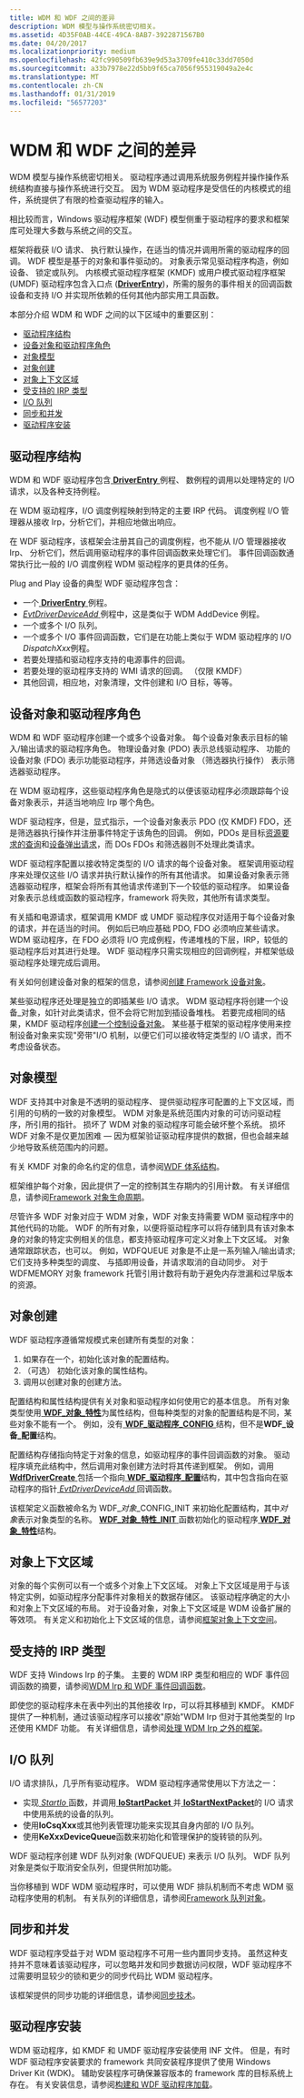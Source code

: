 ```yaml
---
title: WDM 和 WDF 之间的差异
description: WDM 模型与操作系统密切相关。
ms.assetid: 4D35F0AB-44CE-49CA-8AB7-3922871567B0
ms.date: 04/20/2017
ms.localizationpriority: medium
ms.openlocfilehash: 42fc990509fb639e9d53a3709fe410c33dd7050d
ms.sourcegitcommit: a33b7978e22d5bb9f65ca7056f955319049a2e4c
ms.translationtype: MT
ms.contentlocale: zh-CN
ms.lasthandoff: 01/31/2019
ms.locfileid: "56577203"
---
```

# <a name="differences-between-wdm-and-wdf"></a>WDM 和 WDF 之间的差异


WDM 模型与操作系统密切相关。 驱动程序通过调用系统服务例程并操作操作系统结构直接与操作系统进行交互。 因为 WDM 驱动程序是受信任的内核模式的组件，系统提供了有限的检查驱动程序的输入。

相比较而言，Windows 驱动程序框架 (WDF) 模型侧重于驱动程序的要求和框架库可处理大多数与系统之间的交互。

框架将截获 I/O 请求、 执行默认操作，在适当的情况并调用所需的驱动程序的回调。 WDF 模型是基于的对象和事件驱动的。 对象表示常见驱动程序构造，例如设备、 锁定或队列。 内核模式驱动程序框架 (KMDF) 或用户模式驱动程序框架 (UMDF) 驱动程序包含入口点 ([**DriverEntry**](https://msdn.microsoft.com/library/windows/hardware/ff540807))，所需的服务的事件相关的回调函数设备和支持 I/O 并实现所依赖的任何其他内部实用工具函数。

本部分介绍 WDM 和 WDF 之间的以下区域中的重要区别：

-   [驱动程序结构](#drv-struct)
-   [设备对象和驱动程序角色](#roles)
-   [对象模型](#obj-model)
-   [对象创建](#creation)
-   [对象上下文区域](#context)
-   [受支持的 IRP 类型](#irp)
-   [I/O 队列](#queue)
-   [同步和并发](#sync)
-   [驱动程序安装](#install)

## <a name="driver-structure"></a>驱动程序结构


WDM 和 WDF 驱动程序包含[ **DriverEntry** ](https://msdn.microsoft.com/library/windows/hardware/ff540807)例程、 数例程的调用以处理特定的 I/O 请求，以及各种支持例程。

在 WDM 驱动程序，I/O 调度例程映射到特定的主要 IRP 代码。 调度例程 I/O 管理器从接收 Irp，分析它们，并相应地做出响应。

在 WDF 驱动程序，该框架会注册其自己的调度例程，也不能从 I/O 管理器接收 Irp、 分析它们，然后调用驱动程序的事件回调函数来处理它们。 事件回调函数通常执行比一般的 I/O 调度例程 WDM 驱动程序的更具体的任务。

Plug and Play 设备的典型 WDF 驱动程序包含：

-   一个[ **DriverEntry** ](https://msdn.microsoft.com/library/windows/hardware/ff540807)例程。
-   [ *EvtDriverDeviceAdd* ](https://msdn.microsoft.com/library/windows/hardware/ff541693)例程中，这是类似于 WDM AddDevice 例程。
-   一个或多个 I/O 队列。
-   一个或多个 I/O 事件回调函数，它们是在功能上类似于 WDM 驱动程序的 I/O *DispatchXxx*例程。
-   若要处理插和驱动程序支持的电源事件的回调。
-   若要处理的驱动程序支持的 WMI 请求的回调。 （仅限 KMDF）
-   其他回调，相应地，对象清理，文件创建和 I/O 目标，等等。

## <a name="device-objects-and-driver-roles"></a>设备对象和驱动程序角色


WDM 和 WDF 驱动程序创建一个或多个设备对象。 每个设备对象表示目标的输入/输出请求的驱动程序角色。 物理设备对象 (PDO) 表示总线驱动程序、 功能的设备对象 (FDO) 表示功能驱动程序，并筛选设备对象 （筛选器执行操作） 表示筛选器驱动程序。

在 WDM 驱动程序，这些驱动程序角色是隐式的以便该驱动程序必须跟踪每个设备对象表示，并适当地响应 Irp 哪个角色。

WDF 驱动程序，但是，显式指示，一个设备对象表示 PDO (仅 KMDF) FDO，还是筛选器执行操作并注册事件特定于该角色的回调。 例如，PDOs 是目标[资源要求的查询](creating-a-resource-requirements-list.md)和[设备弹出请求](supporting-ejectable-devices.md)，而 DOs FDOs 和筛选器则不处理此类请求。

WDF 驱动程序配置以接收特定类型的 I/O 请求的每个设备对象。 框架调用驱动程序来处理仅这些 I/O 请求并执行默认操作的所有其他请求。 如果设备对象表示筛选器驱动程序，框架会将所有其他请求传递到下一个较低的驱动程序。 如果设备对象表示总线或函数的驱动程序，framework 将失败，其他所有请求类型。

有关插和电源请求，框架调用 KMDF 或 UMDF 驱动程序仅对适用于每个设备对象的请求，并在适当的时间。 例如后已响应基础 PDO, FDO 必须响应某些请求。 WDM 驱动程序，在 FDO 必须将 I/O 完成例程，传递堆栈的下层，IRP，较低的驱动程序后对其进行处理。 WDF 驱动程序只需实现相应的回调例程，并框架低级驱动程序处理完成后调用。

有关如何创建设备对象的框架的信息，请参阅[创建 Framework 设备对象](creating-a-framework-device-object.md)。

某些驱动程序还处理是独立的即插某些 I/O 请求。 WDM 驱动程序将创建一个设备\_对象，如针对此类请求，但不会将它附加到插设备堆栈。 若要完成相同的结果，KMDF 驱动程序[创建一个控制设备对象](using-control-device-objects.md)。 某些基于框架的驱动程序使用来控制设备对象来实现"旁带"I/O 机制，以便它们可以接收特定类型的 I/O 请求，而不考虑设备状态。

## <a name="object-model"></a>对象模型


WDF 支持其中对象是不透明的驱动程序、 提供驱动程序可配置的上下文区域，而引用的句柄的一致的对象模型。 WDM 对象是系统范围内对象的可访问驱动程序，所引用的指针。 损坏了 WDM 对象的驱动程序可能会破坏整个系统。 损坏 WDF 对象不是仅更加困难 — 因为框架验证驱动程序提供的数据，但也会越来越少地导致系统范围内的问题。

有关 KMDF 对象的命名约定的信息，请参阅[WDF 体系结构](kernel-mode-driver-framework-architecture.md)。

框架维护每个对象，因此提供了一定的控制其生存期内的引用计数。 有关详细信息，请参阅[Framework 对象生命周期](framework-object-life-cycle.md)。

尽管许多 WDF 对象对应于 WDM 对象，WDF 对象支持需要 WDM 驱动程序中的其他代码的功能。 WDF 的所有对象，以便将驱动程序可以将存储到具有该对象本身的对象的特定实例相关的信息，都支持驱动程序可定义对象上下文区域。 对象通常跟踪状态，也可以。 例如，WDFQUEUE 对象是不止是一系列输入/输出请求;它们支持多种类型的调度、 与插即用设备，并请求取消的自动同步。 对于 WDFMEMORY 对象 framework 托管引用计数将有助于避免内存泄漏和过早版本的资源。

## <a name="object-creation"></a>对象创建


WDF 驱动程序遵循常规模式来创建所有类型的对象：

1.  如果存在一个，初始化该对象的配置结构。
2.  （可选） 初始化该对象的属性结构。
3.  调用以创建对象的创建方法。

配置结构和属性结构提供有关对象和驱动程序如何使用它的基本信息。 所有对象类型使用[ **WDF\_对象\_特性**](https://msdn.microsoft.com/library/windows/hardware/ff552400)为属性结构，但每种类型的对象的配置结构是不同，某些对象不能有一个。 例如，没有[ **WDF\_驱动程序\_CONFIG** ](https://msdn.microsoft.com/library/windows/hardware/ff551300)结构，但不是**WDF\_设备\_配置**结构。

配置结构存储指向特定于对象的信息，如驱动程序的事件回调函数的对象。 驱动程序填充此结构中，然后调用对象创建方法时将其传递到框架。 例如，调用[ **WdfDriverCreate** ](https://msdn.microsoft.com/library/windows/hardware/ff547175)包括一个指向[ **WDF\_驱动程序\_配置**](https://msdn.microsoft.com/library/windows/hardware/ff551300)结构，其中包含指向在驱动程序的指针[ *EvtDriverDeviceAdd* ](https://msdn.microsoft.com/library/windows/hardware/ff541693)回调函数。

该框架定义函数被命名为 WDF\_*对象*\_CONFIG\_INIT 来初始化配置结构，其中*对象*表示对象类型的名称。 [ **WDF\_对象\_特性\_INIT** ](https://msdn.microsoft.com/library/windows/hardware/ff552402)函数初始化的驱动程序[ **WDF\_对象\_特性**](https://msdn.microsoft.com/library/windows/hardware/ff552400)结构。

## <a name="object-context-area"></a>对象上下文区域


对象的每个实例可以有一个或多个对象上下文区域。 对象上下文区域是用于与该特定实例，如驱动程序分配事件对象相关的数据存储区。 该驱动程序确定的大小和对象上下文区域的布局。 对于设备对象，对象上下文区域是 WDM 设备扩展的等效项。 有关定义和初始化上下文区域的信息，请参阅[框架对象上下文空间](framework-object-context-space.md)。

## <a name="supported-irp-types"></a>受支持的 IRP 类型


WDF 支持 Windows Irp 的子集。 主要的 WDM IRP 类型和相应的 WDF 事件回调函数的摘要，请参阅[WDM Irp 和 WDF 事件回调函数](wdm-irps-and-kmdf-event-callback-functions.md)。

即使您的驱动程序未在表中列出的其他接收 Irp，可以将其移植到 KMDF。 KMDF 提供了一种机制，通过该驱动程序可以接收"原始"WDM Irp 但对于其他类型的 Irp 还使用 KMDF 功能。 有关详细信息，请参阅[处理 WDM Irp 之外的框架](handling-wdm-irps-outside-of-the-framework.md)。

## <a name="io-queues"></a>I/O 队列


I/O 请求排队，几乎所有驱动程序。 WDM 驱动程序通常使用以下方法之一：

-   实现[ *StartIo* ](https://msdn.microsoft.com/library/windows/hardware/ff563858)函数，并调用[ **IoStartPacket** ](https://msdn.microsoft.com/library/windows/hardware/ff550370)并[ **IoStartNextPacket**](https://msdn.microsoft.com/library/windows/hardware/ff550358)的 I/O 请求中使用系统的设备的队列。
-   使用**IoCsqXxx**或其他列表管理功能来实现其自身内部的 I/O 队列。
-   使用**KeXxxDeviceQueue**函数来初始化和管理保护的旋转锁的队列。

WDF 驱动程序创建 WDF 队列对象 (WDFQUEUE) 来表示 I/O 队列。 WDF 队列对象是类似于取消安全队列，但提供附加功能。

当你移植到 WDF WDM 驱动程序时，可以使用 WDF 排队机制而不考虑 WDM 驱动程序使用的机制。 有关队列的详细信息，请参阅[Framework 队列对象](framework-queue-objects.md)。

## <a name="synchronization-and-concurrency"></a>同步和并发


WDF 驱动程序受益于对 WDM 驱动程序不可用一些内置同步支持。 虽然这种支持并不意味着该驱动程序，可以忽略并发和同步数据访问权限，WDF 驱动程序不过需要明显较少的锁和更少的同步代码比 WDM 驱动程序。

该框架提供的同步功能的详细信息，请参阅[同步技术](synchronization-techniques-for-wdf-drivers.md)。

## <a name="driver-installation"></a>驱动程序安装


WDM 驱动程序，如 KMDF 和 UMDF 驱动程序安装使用 INF 文件。 但是，有时 WDF 驱动程序安装要求的 framework 共同安装程序提供了使用 Windows Driver Kit (WDK)。 辅助安装程序可确保兼容版本的 framework 库的目标系统上存在。 有关安装信息，请参阅[构建和 WDF 驱动程序加载](building-and-loading-a-kmdf-driver.md)。

 

 





